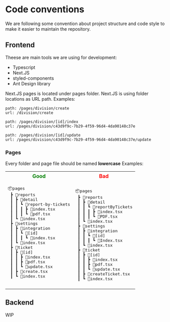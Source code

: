 Code conventions
=
We are following some convention about project structure and code style to make it easier to maintain the repository. 
## Frontend
Theese are main tools we are using for development:
- Typescript 
- Next.JS
- styled-components
- Ant Design library

Next.JS pages is located under pages folder. Next.JS is using folder locations as URL path. 
Examples:
```
path: /pages/division/create
url: /division/create

path: /pages/division/[id]/index
url: /pages/division/c43d9f9c-7b29-4f59-96d4-4da90148c37e

path: /pages/division/[id]/update
url: /pages/division/c43d9f9c-7b29-4f59-96d4-4da90148c37e/update
```
### Pages
Every folder and page file should be named **lowercase**
Examples:

<table>
<tr>
<th><span style="color:green">Good</span></th>
<th><span style="color:red">Bad</span></th>
</tr>
<tr>
<td>
<pre>
📦pages
 ┣ 📂reports
 ┃ ┣ 📂detail
 ┃ ┃ ┗ 📂report-by-tickets
 ┃ ┃ ┃ ┣ 📜index.tsx
 ┃ ┃ ┃ ┗ 📜pdf.tsx
 ┃ ┗ 📜index.tsx
 ┣ 📂settings
 ┃ ┣ 📂integration
 ┃ ┃ ┗ 📂[id]
 ┃ ┃ ┃ ┗ 📜index.tsx
 ┃ ┗ 📜index.tsx
 ┣ 📂ticket
 ┃ ┣ 📂[id]
 ┃ ┃ ┣ 📜index.tsx
 ┃ ┃ ┣ 📜pdf.tsx
 ┃ ┃ ┗ 📜update.tsx
 ┃ ┣ 📜create.tsx
 ┃ ┗ 📜index.tsx
 </pre>
</td>
<td>
<pre>
📦pages
 ┣ 📂reports
 ┃ ┣ 📂detail
 ┃ ┃ ┗ 📂reportByTickets
 ┃ ┃ ┃ ┣ 📜index.tsx
 ┃ ┃ ┃ ┗ 📜PDF.tsx
 ┃ ┗ 📜index.tsx
 ┣ 📂settings
 ┃ ┣ 📂integration
 ┃ ┃ ┗ 📂[id]
 ┃ ┃ ┃ ┗ 📜Index.tsx
 ┃ ┗ 📜index.tsx
 ┣ 📂ticket
 ┃ ┣ 📂[id]
 ┃ ┃ ┣ 📜index.tsx
 ┃ ┃ ┣ 📜pdf.tsx
 ┃ ┃ ┗ 📜update.tsx
 ┃ ┣ 📜createTicket.tsx
 ┃ ┗ 📜index.tsx
</pre>
</td>
</tr>
</table>


## Backend 
WIP